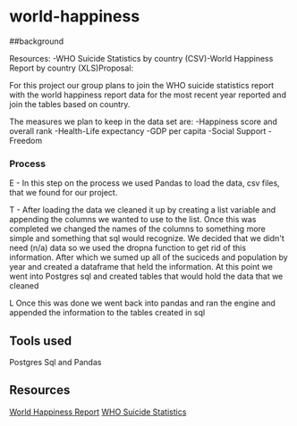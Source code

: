 # world-happiness

##background

Resources: -WHO Suicide Statistics by country (CSV)-World Happiness Report by country (XLS)Proposal:

For this project our group plans to join the WHO suicide statistics report with the world happiness report data for the most recent year reported and join the tables based on country. 

The measures we plan to keep in the data set are: 
-Happiness score and overall rank
-Health-Life expectancy
-GDP per capita
-Social Support
-Freedom

### Process

E -
In this step on the process we used Pandas to load the data, csv files, that we found for our project. 

T - 
After loading the data we cleaned it up by creating a list variable and appending the columns we wanted to use to the list.
Once this was completed we changed the names of the columns to something more simple and something that sql would recognize.
We decided that we didn't need (n/a) data so we used the dropna function to get rid of this information.
After which we sumed up all of the suciceds and population by year and created a dataframe that held the information.
At this point we went into Postgres sql and created tables that would hold the data that we cleaned 

L
Once this was done we went back into pandas and ran the engine and appended the information to the tables created in sql


## Tools used
Postgres Sql and Pandas 
## Resources
[World Happiness Report](https://worldhappiness.report/ed/2019/)
[WHO Suicide Statistics](https://www.kaggle.com/szamil/who-suicide-statistics)

